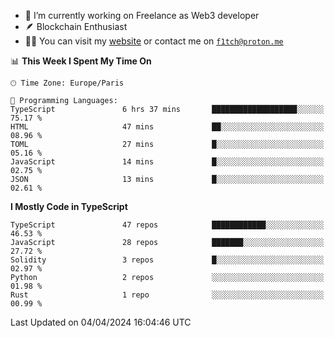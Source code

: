 - 🔭 I’m currently working on Freelance as Web3 developer
- 🪶 Blockchain Enthusiast
- 👨‍💻 You can visit my [website](https://f1tch.xyz) or contact me on [`f1tch@proton.me`](mailto:f1tch@proton.me)

<!--START_SECTION:waka-->
📊 **This Week I Spent My Time On** 

```text
🕑︎ Time Zone: Europe/Paris

💬 Programming Languages: 
TypeScript               6 hrs 37 mins       ███████████████████░░░░░░   75.17 % 
HTML                     47 mins             ██░░░░░░░░░░░░░░░░░░░░░░░   08.96 % 
TOML                     27 mins             █░░░░░░░░░░░░░░░░░░░░░░░░   05.16 % 
JavaScript               14 mins             █░░░░░░░░░░░░░░░░░░░░░░░░   02.75 % 
JSON                     13 mins             █░░░░░░░░░░░░░░░░░░░░░░░░   02.61 % 
```

**I Mostly Code in TypeScript** 

```text
TypeScript               47 repos            ████████████░░░░░░░░░░░░░   46.53 % 
JavaScript               28 repos            ███████░░░░░░░░░░░░░░░░░░   27.72 % 
Solidity                 3 repos             █░░░░░░░░░░░░░░░░░░░░░░░░   02.97 % 
Python                   2 repos             ░░░░░░░░░░░░░░░░░░░░░░░░░   01.98 % 
Rust                     1 repo              ░░░░░░░░░░░░░░░░░░░░░░░░░   00.99 % 
```




 Last Updated on 04/04/2024 16:04:46 UTC
<!--END_SECTION:waka-->
